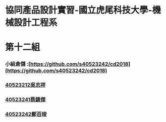 # **協同產品設計實習-國立虎尾科技大學-機械設計工程系**

# 第十二組

### 小組倉儲 :[https://github.com/s40523242/cd2018](https://github.com/s40523242/cd2018)

### [40523212吳志祥](https://github.com/s40523212/cd2018)

### [40523241蔡鎮傑](https://github.com/s40523241/cd2018-1)

### [40523242鄭百竣](https://github.com/s40523242/cd2018-1)



